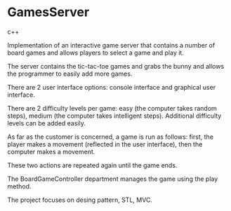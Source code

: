 # GamesServer

c++

Implementation of an interactive game server that contains a number of board games and allows players to select a game and play it.

The server contains the tic-tac-toe games and grabs the bunny and allows the programmer to easily add more games.

There are 2 user interface options: console interface and graphical user interface.

There are 2 difficulty levels per game: easy (the computer takes random steps), medium (the computer takes intelligent steps). Additional difficulty levels can be added easily.

As far as the customer is concerned, a game is run as follows: first, the player makes a movement (reflected in the user interface), then the computer makes a movement. 

These two actions are repeated again until the game ends.

The BoardGameController department manages the game using the play method.

The project focuses on desing pattern, STL, MVC.
